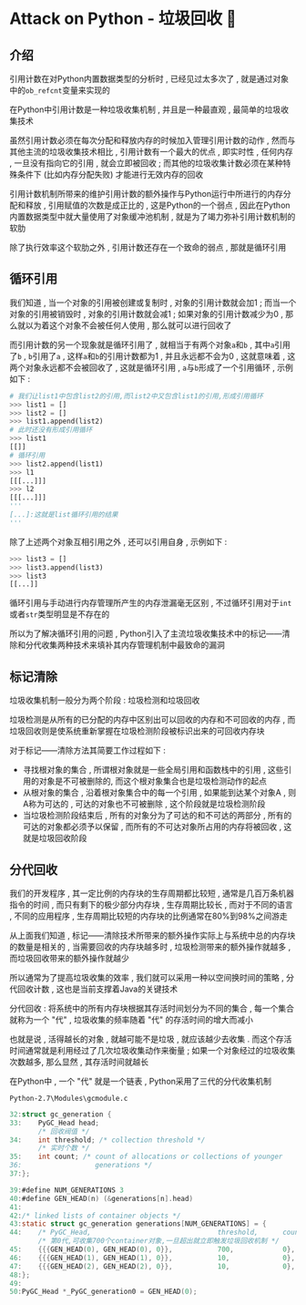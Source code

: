 #  Attack on Python - 垃圾回收 🐍




<extoc></extoc>

## 介绍

引用计数在对Python内置数据类型的分析时 , 已经见过太多次了 , 就是通过对象中的`ob_refcnt`变量来实现的

在Python中引用计数是一种垃圾收集机制 , 并且是一种最直观 , 最简单的垃圾收集技术

虽然引用计数必须在每次分配和释放内存的时候加入管理引用计数的动作 , 然而与其他主流的垃圾收集技术相比 , 引用计数有一个最大的优点 , 即实时性 , 任何内存 , 一旦没有指向它的引用 , 就会立即被回收 ;  而其他的垃圾收集计数必须在某种特殊条件下 (比如内存分配失败) 才能进行无效内存的回收

引用计数机制所带来的维护引用计数的额外操作与Python运行中所进行的内存分配和释放 , 引用赋值的次数是成正比的 , 这是Python的一个弱点 , 因此在Python内置数据类型中就大量使用了对象缓冲池机制 , 就是为了竭力弥补引用计数机制的软肋

除了执行效率这个软肋之外 , 引用计数还存在一个致命的弱点 , 那就是循环引用

## 循环引用

我们知道 , 当一个对象的引用被创建或复制时 , 对象的引用计数就会加1 ; 而当一个对象的引用被销毁时 , 对象的引用计数就会减1 ; 如果对象的引用计数减少为0 , 那么就以为着这个对象不会被任何人使用 , 那么就可以进行回收了

而引用计数的另一个现象就是循环引用了 , 就相当于有两个对象`a`和`b` , 其中`a`引用了`b` , `b`引用了`a` , 这样`a`和`b`的引用计数都为1 , 并且永远都不会为0 , 这就意味着 , 这两个对象永远都不会被回收了 , 这就是循环引用 , `a`与`b`形成了一个引用循环 , 示例如下 : 

```python
# 我们让list1中包含list2的引用,而list2中又包含list1的引用,形成引用循环
>>> list1 = []
>>> list2 = []
>>> list1.append(list2)
# 此时还没有形成引用循环
>>> list1
[[]]
# 循环引用
>>> list2.append(list1)
>>> l1
[[[...]]]
>>> l2
[[[...]]]
'''
[...]:这就是list循环引用的结果
'''
```

除了上述两个对象互相引用之外 , 还可以引用自身 , 示例如下 : 

```python
>>> list3 = []
>>> list3.append(list3)
>>> list3
[[...]]
```

循环引用与手动进行内存管理所产生的内存泄漏毫无区别 , 不过循环引用对于`int`或者`str`类型明显是不存在的

所以为了解决循环引用的问题 , Python引入了主流垃圾收集技术中的标记——清除和分代收集两种技术来填补其内存管理机制中最致命的漏洞

##  标记清除

垃圾收集机制一般分为两个阶段 : 垃圾检测和垃圾回收

垃圾检测是从所有的已分配的内存中区别出可以回收的内存和不可回收的内存 , 而垃圾回收则是使系统重新掌握在垃圾检测阶段被标识出来的可回收内存块

对于标记——清除方法其简要工作过程如下 : 

- 寻找根对象的集合 , 所谓根对象就是一些全局引用和函数栈中的引用 , 这些引用的对象是不可被删除的, 而这个根对象集合也是垃圾检测动作的起点
- 从根对象的集合 , 沿着根对象集合中的每一个引用 , 如果能到达某个对象A , 则A称为可达的 , 可达的对象也不可被删除 , 这个阶段就是垃圾检测阶段
- 当垃圾检测阶段结束后 , 所有的对象分为了可达的和不可达的两部分 , 所有的可达的对象都必须予以保留 , 而所有的不可达对象所占用的内存将被回收 , 这就是垃圾回收阶段

## 分代回收

我们的开发程序 , 其一定比例的内存块的生存周期都比较短 , 通常是几百万条机器指令的时间 , 而只有剩下的极少部分内存块 , 生存周期比较长 , 而对于不同的语言 , 不同的应用程序 , 生存周期比较短的内存块的比例通常在80%到98%之间游走

从上面我们知道 , 标记——清除技术所带来的额外操作实际上与系统中总的内存块的数量是相关的 , 当需要回收的内存块越多时 , 垃圾检测带来的额外操作就越多 , 而垃圾回收带来的额外操作就越少

所以通常为了提高垃圾收集的效率 , 我们就可以采用一种以空间换时间的策略 , 分代回收计数 , 这也是当前支撑着Java的关键技术

分代回收 : 将系统中的所有内存块根据其存活时间划分为不同的集合 , 每一个集合就称为一个 "代" , 垃圾收集的频率随着 "代" 的存活时间的增大而减小 

也就是说 , 活得越长的对象 , 就越可能不是垃圾 , 就应该越少去收集 . 而这个存活时间通常就是利用经过了几次垃圾收集动作来衡量 ; 如果一个对象经过的垃圾收集次数越多, 那么显然 , 其存活时间就越长

在Python中 , 一个 "代" 就是一个链表 , Python采用了三代的分代收集机制

`Python-2.7\Modules\gcmodule.c`

```C
32:struct gc_generation {
33:    PyGC_Head head;
       /* 回收阀值 */
34:    int threshold; /* collection threshold */ 
       /* 实时个数 */
35:    int count; /* count of allocations or collections of younger
36:                  generations */
37:};

39:#define NUM_GENERATIONS 3
40:#define GEN_HEAD(n) (&generations[n].head)
41:
42:/* linked lists of container objects */
43:static struct gc_generation generations[NUM_GENERATIONS] = {
44:    /* PyGC_Head,                               threshold,      count */
       /* 第0代,可收集700个container对象,一旦超出就立即触发垃圾回收机制 */
45:    {{{GEN_HEAD(0), GEN_HEAD(0), 0}},           700,            0},
46:    {{{GEN_HEAD(1), GEN_HEAD(1), 0}},           10,             0},
47:    {{{GEN_HEAD(2), GEN_HEAD(2), 0}},           10,             0},
48:};
49:
50:PyGC_Head *_PyGC_generation0 = GEN_HEAD(0);
```
